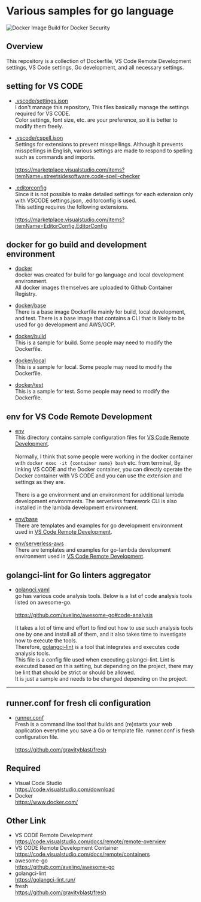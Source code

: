 # Various samples for go language

![Docker Image Build for Docker Security](https://github.com/y-miyazaki/docker-golang/workflows/Docker%20Image%20Build%20for%20Docker%20Security/badge.svg?branch=master)

## Overview

This repository is a collection of Dockerfile, VS Code Remote Development settings, VS Code settings, Go development, and all necessary settings.

## setting for VS CODE

- [.vscode/settings.json](https://github.com/y-miyazaki/config/blob/master/.vscode/settings.json)  
  I don't manage this repository, This files basically manage the settings required for VS CODE.  
  Color settings, font size, etc. are your preference, so it is better to modify them freely.

- [.vscode/cspell.json](https://github.com/y-miyazaki/config/blob/master/.vscode/cspell.json)  
  Settings for extensions to prevent misspellings. Although it prevents misspellings in English, various settings are made to respond to spelling such as commands and imports.
  \
  \
  https://marketplace.visualstudio.com/items?itemName=streetsidesoftware.code-spell-checker

- [.editorconfig](https://github.com/y-miyazaki/config/blob/master/.editorconfig)  
  Since it is not possible to make detailed settings for each extension only with VSCODE settings.json, .editorconfig is used.  
  This setting requires the following extensions.
  \
  \
  https://marketplace.visualstudio.com/items?itemName=EditorConfig.EditorConfig

## docker for go build and development environment

- [docker](docker)  
  docker was created for build for go language and local development environment.  
  All docker images themselves are uploaded to Github Container Registry.

- [docker/base](docker/base)  
  There is a base image Dockerfile mainly for build, local development, and test.
  There is a base image that contains a CLI that is likely to be used for go development and AWS/GCP.

- [docker/build](docker/build)  
  This is a sample for build. Some people may need to modify the Dockerfile.

- [docker/local](docker/local)  
  This is a sample for local. Some people may need to modify the Dockerfile.

- [docker/test](docker/test)  
  This is a sample for test. Some people may need to modify the Dockerfile.

## env for VS Code Remote Development

- [env](env)  
  This directory contains sample configuration files for [VS Code Remote Development](https://code.visualstudio.com/docs/remote/remote-overview).  
  \
  Normally, I think that some people were working in the docker container with `docker exec -it {container name} bash` etc. from terminal, By linking VS CODE and the Docker container, you can directly operate the Docker container with VS CODE and you can use the extension and settings as they are.  
  \
  There is a go environment and an environment for additional lambda development environments. The serverless framework CLI is also installed in the lambda development environment.

- [env/base](env/base)  
  There are templates and examples for go development environment used in [VS Code Remote Development](https://code.visualstudio.com/docs/remote/remote-overview).

- [env/serverless-aws](env/serverless-aws)  
  There are templates and examples for go-lambda development environment used in [VS Code Remote Development](https://code.visualstudio.com/docs/remote/remote-overview).

## golangci-lint for Go linters aggregator

- [golangci.yaml](golangci.yaml)  
  go has various code analysis tools. Below is a list of code analysis tools listed on awesome-go.  
  \
  https://github.com/avelino/awesome-go#code-analysis  
  \
  It takes a lot of time and effort to find out how to use such analysis tools one by one and install all of them, and it also takes time to investigate how to execute the tools.  
  Therefore, [golangci-lint](https://golangci-lint.run/) is a tool that integrates and executes code analysis tools.  
  This file is a config file used when executing golangci-lint. Lint is executed based on this setting, but depending on the project, there may be lint that should be strict or should be allowed.  
  It is just a sample and needs to be changed depending on the project.

---

## runner.conf for fresh cli configuration

- [runner.conf](runner.conf)  
   Fresh is a command line tool that builds and (re)starts your web application everytime you save a Go or template file.
  runner.conf is fresh configuration file.  
  \
   https://github.com/gravityblast/fresh

## Required

- Visual Code Studio  
  https://code.visualstudio.com/download
- Docker  
  https://www.docker.com/

## Other Link

- VS CODE Remote Development  
  https://code.visualstudio.com/docs/remote/remote-overview
- VS CODE Remote Development Container  
  https://code.visualstudio.com/docs/remote/containers
- awesome-go  
  https://github.com/avelino/awesome-go
- golangci-lint  
  https://golangci-lint.run/
- fresh  
  https://github.com/gravityblast/fresh

